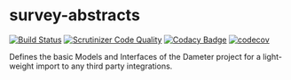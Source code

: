 # survey-abstracts

[![Build Status](https://travis-ci.org/dameter/survey-abstracts.svg?branch=master)](https://travis-ci.org/dameter/survey-abstracts)
[![Scrutinizer Code Quality](https://scrutinizer-ci.com/g/dameter/survey-abstracts/badges/quality-score.png?b=master)](https://scrutinizer-ci.com/g/dameter/survey-abstracts/?branch=master)
[![Codacy Badge](https://api.codacy.com/project/badge/Grade/4b52d6c988d64a5c993d2cce1406d9f8)](https://www.codacy.com/app/TonisOrmisson/survey-abstracts?utm_source=github.com&amp;utm_medium=referral&amp;utm_content=dameter/survey-abstracts&amp;utm_campaign=Badge_Grade)
[![codecov](https://codecov.io/gh/dameter/survey-abstracts/branch/master/graph/badge.svg)](https://codecov.io/gh/dameter/survey-abstracts)

Defines the basic Models and Interfaces of the Dameter project for a light-weight import to any third party integrations.
